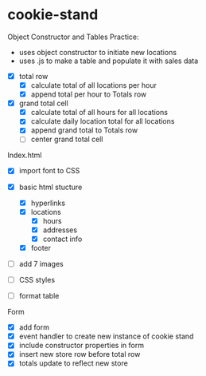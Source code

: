 # cookie-stand

Object Constructor and Tables Practice:

- uses object constructor to initiate new locations
- uses .js to make a table and populate it with sales data

- [x] total row
  - [x] calculate total of all locations per hour
  - [x] append total per hour to Totals row
- [x] grand total cell
  - [x] calculate total of all hours for all locations
  - [x] calculate daily location total for all locations
  - [x] append grand total to Totals row
  - [ ] center grand total cell

Index.html

- [x] import font to CSS
- [x] basic html stucture
  - [x] hyperlinks
  - [x] locations
    - [x] hours
    - [x] addresses
    - [x] contact info
  - [x] footer
- [ ] add 7 images

- [ ] CSS styles
- [ ] format table

Form

- [x] add form
- [x] event handler to create new instance of cookie stand
- [x] include constructor properties in form
- [x] insert new store row before total row
- [x] totals update to reflect new store